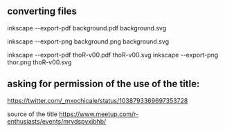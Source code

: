 

## converting files
inkscape --export-pdf background.pdf background.svg

inkscape --export-png background.png background.svg

inkscape --export-pdf thoR-v00.pdf thoR-v00.svg
inkscape --export-png thor.png thoR-v00.svg

## asking for permission of the use of the title:
https://twitter.com/_mxochicale/status/1038793369697353728


source of the title
https://www.meetup.com/r-enthusiasts/events/mrvdspyxjbhb/








